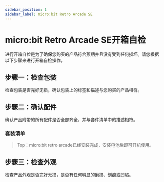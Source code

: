 ```yaml
---
sidebar_position: 1
sidebar_label: micro:bit Retro Arcade SE
---
```


# micro:bit Retro Arcade SE开箱自检

进行开箱自检是为了确保您购买的产品符合预期并且没有受到任何损坏。请您根据以下步骤来进行开箱自检操作。

## 步骤一：检查包装

检查包装是否完好无损，确认包装上的标签和描述与您购买的产品相符。

## 步骤二：确认配件

确认产品附带的所有配件是否全部齐全，并与套件清单中的描述相符。

### 套装清单

<!--![](./images/microbit-retro-arcade-se-list.png)-->

> Top：micro:bit retro arcade已经安装完成，安装电池后即可开机使用。

## 步骤三：检查外观

检查产品外观是否完好无损，是否有任何明显的磨损、划痕或凹陷。
